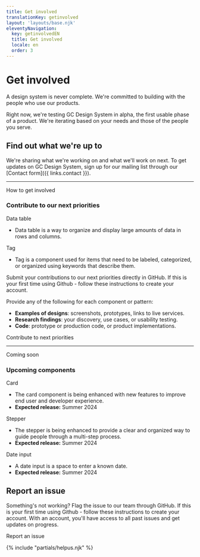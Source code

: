 ```yaml
---
title: Get involved
translationKey: getinvolved
layout: 'layouts/base.njk'
eleventyNavigation:
  key: getinvolvedEN
  title: Get involved
  locale: en
  order: 3
---
```


# Get involved

A design system is never complete. We're committed to building with the people who use our products.

Right now, we're testing GC Design System in alpha, the first usable phase of a product. We're iterating based on your needs and those of the people you serve.

## Find out what we're up to

We're sharing what we're working on and what we'll work on next. To get updates on GC Design System, sign up for our mailing list through our [Contact form]({{ links.contact }}).

<hr/>

<gcds-heading tag="h2" margin-top="300">How to get involved</gcds-heading>

### Contribute to our next priorities

<div>
  <gcds-heading tag="h4" margin-bottom="0">Data table</gcds-heading>
  <ul class="mb-400">
    <li>Data table is a way to organize and display large amounts of data in rows and columns.</li>
  </ul>
</div>

<div>
  <gcds-heading tag="h4" margin-bottom="0">Tag</gcds-heading>
  <ul class="mb-400">
    <li>Tag is a component used for items that need to be labeled, categorized, or organized using keywords that describe them. </li>
  </ul>
</div>

Submit your contributions to our next priorities directly in GitHub. If this is your first time using Github - follow these <gcds-link href="{{ links.githubGetStarted }}" external>instructions</gcds-link> to create your account.

Provide any of the following for each component or pattern:

- **Examples of designs**: screenshots, prototypes, links to live services.
- **Research findings**: your discovery, use cases, or usability testing.
- **Code**: prototype or production code, or product implementations.

<gcds-link href="{{ links.githubCompsPriority }}" external>Contribute to next priorities</gcds-link>

<hr />

<gcds-heading tag="h2" margin-top="300">Coming soon</gcds-heading>

### Upcoming components

<div>
  <gcds-heading tag="h4" margin-bottom="0">Card</gcds-heading>
  <ul class="mb-400">
    <li>The card component is being enhanced with new features to improve end user and developer experience.</li>
    <li><strong>Expected release:</strong> Summer 2024</li>
  </ul>
</div>

<div>
  <gcds-heading tag="h4" margin-bottom="0">Stepper</gcds-heading>
  <ul class="mb-400">
    <li>The stepper is being enhanced to provide a clear and organized way to guide people through a multi-step process.</li>
    <li><strong>Expected release:</strong> Summer 2024</li>
  </ul>
</div>

<div>
  <gcds-heading tag="h4" margin-bottom="0">Date input</gcds-heading>
  <ul class="mb-400">
    <li>A date input is a space to enter a known date.</li>
    <li><strong>Expected release:</strong> Summer 2024</li>
  </ul>
</div>

## Report an issue

Something's not working? Flag the issue to our team through GitHub. If this is your first time using Github - follow these <gcds-link href="{{ links.githubGetStarted }}" external>instructions</gcds-link> to create your account. With an account, you'll have access to all past issues and get updates on progress.

<gcds-link href="{{ links.githubCompsBug }}" external>Report an issue</gcds-link>

{% include "partials/helpus.njk" %}
